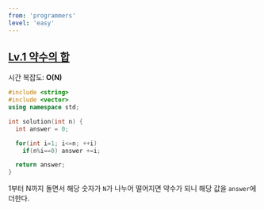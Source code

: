 ```yaml
---
from: 'programmers'
level: 'easy'
---
```


## [Lv.1 약수의 합](https://programmers.co.kr/learn/courses/30/lessons/12928)

시간 복잡도: **O(N)**


```cpp
#include <string>
#include <vector>
using namespace std;

int solution(int n) {
  int answer = 0;

  for(int i=1; i<=n; ++i)
    if(n%i==0) answer +=i;

  return answer;
}
```

1부터 N까지 돌면서 해당 숫자가 `N`가 나누어 떨어지면 약수가 되니 해당 값을 `answer`에 더한다.